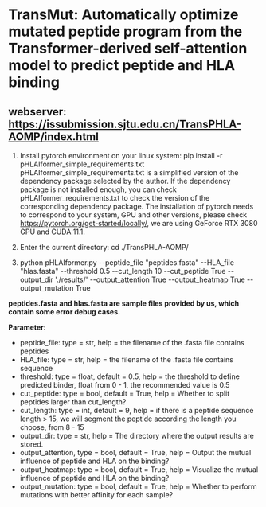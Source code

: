 # TransMut: Automatically optimize mutated peptide program from the Transformer-derived self-attention model to predict peptide and HLA binding
## webserver: https://issubmission.sjtu.edu.cn/TransPHLA-AOMP/index.html

1. Install pytorch environment on your linux system: 
pip install -r pHLAIformer_simple_requirements.txt
pHLAIformer_simple_requirements.txt is a simplified version of the dependency package selected by the author. If the dependency package is not installed enough, you can check pHLAIformer_requirements.txt to check the version of the corresponding dependency package. The installation of pytorch needs to correspond to your system, GPU and other versions, please check https://pytorch.org/get-started/locally/, we are using GeForce RTX 3080 GPU and CUDA 11.1.

2. Enter the current directory: cd ./TransPHLA-AOMP/

3. python pHLAIformer.py --peptide_file "peptides.fasta" --HLA_file "hlas.fasta" --threshold 0.5 --cut_length 10 --cut_peptide True --output_dir './results/' --output_attention True --output_heatmap True --output_mutation True

**peptides.fasta and hlas.fasta are sample files provided by us, which contain some error debug cases.**

**Parameter:**
- peptide_file: type = str, help = the filename of the .fasta file contains peptides
- HLA_file: type = str, help = the filename of the .fasta file contains sequence
- threshold: type = float, default = 0.5, help = the threshold to define predicted binder, float from 0 - 1, the recommended value is 0.5
- cut_peptide: type = bool, default = True, help = Whether to split peptides larger than cut_length?
- cut_length: type = int, default = 9, help = if there is a peptide sequence length > 15, we will segment the peptide according the length you choose, from 8 - 15
- output_dir: type = str, help = The directory where the output results are stored.
- output_attention, type = bool, default = True, help = Output the mutual influence of peptide and HLA on the binding?
- output_heatmap: type = bool, default = True, help = Visualize the mutual influence of peptide and HLA on the binding?
- output_mutation: type = bool, default = True, help = Whether to perform mutations with better affinity for each sample?
